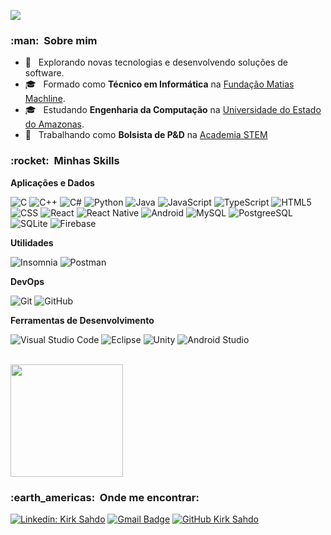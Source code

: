 ![](https://komarev.com/ghpvc/?username=KirkSahdo&color=006bed)

<h3> :man: &nbsp;Sobre mim </h3>

- 🤔 &nbsp; Explorando novas tecnologias e desenvolvendo soluções de software.
- 🎓 &nbsp; Formado como **Técnico em Informática** na <a href="https://www.fundacaomatiasmachline.org.br">Fundação Matias Machline</a>.
- 🎓 &nbsp; Estudando **Engenharia da Computação** na <a href="https://www.uea.edu.br">Universidade do Estado do Amazonas</a>.
- 💼 &nbsp; Trabalhando como **Bolsista de P&D** na <a href="https://stem.uea.edu.br">Academia STEM</a>

<h3> :rocket: &nbsp;Minhas Skills </h3>

**Aplicações e Dados**

  ![C](https://img.shields.io/badge/-C-333333?style=flat&logo=C%2B%2B&logoColor=00599C)
  ![C++](https://img.shields.io/badge/-C++-333333?style=flat&logo=C%2B%2B&logoColor=00599C)
  ![C#](https://img.shields.io/badge/-C%23-333333?style=flate&logo=c-sharp)
  ![Python](https://img.shields.io/badge/-Python-333333?style=flat&logo=python)
  ![Java](https://img.shields.io/badge/-Java-333333?style=flat&logo=Java&logoColor=007396)
  ![JavaScript](https://img.shields.io/badge/-JavaScript-333333?style=flat&logo=javascript)
  ![TypeScript](https://img.shields.io/badge/TypeScript-333333?style=flat&logo=typescript&logoColor=white)
  ![HTML5](https://img.shields.io/badge/-HTML5-333333?style=flat&logo=HTML5)
  ![CSS](https://img.shields.io/badge/-CSS3-333333?style=flat&logo=CSS3&logoColor=1572B6)
  ![React](https://img.shields.io/badge/-React-333333?style=flat&logo=react)
  ![React Native](https://img.shields.io/badge/-React%20Native-333333?style=flat&logo=react)
  ![Android](https://img.shields.io/badge/-Android-333333?style=flat&logo=android&logoColor=3DDC84)
  ![MySQL](https://img.shields.io/badge/-MySQL-333333?style=flat&logo=mysql)
  ![PostgreeSQL](https://img.shields.io/badge/-PostgreeSQL-333333?style=flat&logo=postgresql)
  ![SQLite](https://img.shields.io/badge/-SQLite-333333?style=flat&logo=sqlite)
  ![Firebase](https://img.shields.io/badge/-Firebase-282C34?style=flat&logo=firebase&logoColor=f9ed02)

**Utilidades**

  ![Insomnia](https://img.shields.io/badge/-Insomnia-333333?style=flat&logo=insomnia)
  ![Postman](https://img.shields.io/badge/-Postman-333333?style=flat&logo=postman)

**DevOps**

  ![Git](https://img.shields.io/badge/-Git-333333?style=flat&logo=git)
  ![GitHub](https://img.shields.io/badge/-GitHub-333333?style=flat&logo=github)

**Ferramentas de Desenvolvimento**

  ![Visual Studio Code](https://img.shields.io/badge/-Visual%20Studio%20Code-333333?style=flat&logo=visual-studio-code&logoColor=007ACC)
  ![Eclipse](https://img.shields.io/badge/-Eclipse-333333?style=flat&logo=eclipse-ide&logoColor=2C2255)
  ![Unity](https://img.shields.io/badge/-Unity-333333?style=flat&logo=Unity&logoColor=007ACC)
  ![Android Studio](https://img.shields.io/badge/-Android%20Studio-333333?style=flat&logo=android-studio&logoColor=3DDC84)
 

<br/>

<a href="https://github.com/KirkSahdo">
  <img height="180em" src="https://github-readme-stats.vercel.app/api?username=KirkSahdo&theme=dracula&show_icons=true" />
</a>

<br/>

<h3> :earth_americas: &nbsp;Onde me encontrar: </h3> 

[![Linkedin: Kirk Sahdo](https://img.shields.io/badge/-kirksahdo-blue?style=flat-square&logo=Linkedin&logoColor=white&link=https://www.linkedin.com/in/kirk-sahdo-a34148189/)](https://www.linkedin.com/in/kirk-sahdo-a34148189/)
[![Gmail Badge](https://img.shields.io/badge/-ksahdo10@gmail.com-006bed?style=flat-square&logo=Gmail&logoColor=white&link=mailto:SEU-EMAIL)](mailto:ksahdo10@gmail.com)
[![GitHub Kirk Sahdo]( https://img.shields.io/github/followers/KirkSahdo?label=follow&style=social)](https://github.com/kirksahdo)
